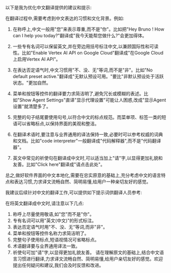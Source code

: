以下是我为优化中文翻译提供的建议和提示:

在翻译过程中,需要考虑到中文表达的习惯和文化背景。例如:

1. 在称呼上,中文一般用"您"来表示尊重,而不是"你"。比如把"Hey Bruno ! How can I help you today?"翻译成"我今天能帮您做什么?"会更加得体。

2. 一些专有名词可以保留英文,并在旁边用括号标注中文,以兼顾国际性和可读性。比如"Enable Vertex AI API on Google Cloud"翻译成"在Google Cloud上启用Vertex AI API"。

3. 在表达否定语气时,中文习惯用"不、没、无"等词,而不是"非"。比如"No default preset active."翻译成"无默认预设可用。"要比"非默认预设处于活跃状态。"更加自然。

4. 菜单和按钮等控件的翻译要力求简洁明了,避免冗长或模糊的表述。比如"Show Agent Settings"直译"显示代理设置"可能让人困惑,改成"显示Agent设置"就清楚多了。

5. 完整的句子结尾要使用句号,以符合中文的标点规范。而菜单项、标签一类的短语可以省略标点,以保持界面的美观和整洁。

6. 在翻译术语时,要注意与业界通用的译法保持一致,必要时可以参考权威的词典和文档。比如"code interpreter"一般翻译成"代码解释器",而不是"代码翻译器"。

7. 英文中常见的祈使句在翻译成中文时,可以适当加上"请"字,以显得更加礼貌和友善。比如"Click here"翻译成"请点击此处"。

总之,做好软件界面的中文本地化,需要在忠实原意的基础上,充分考虑中文的语言特点和表达习惯,力求译文流畅自然、简明易懂,给用户一种亲切友好的感觉。

我建议后续针对中文的翻译工作,可以提供如下提示词供翻译人员参考:

在将英文翻译成中文时,请注意以下几点:
1. 称呼上尽量使用敬语,如"您"而不是"你"。
2. 专有名词可以用"英文(中文)"的形式标注。
3. 表达否定语气时用"不、没、无"等词,而非"非"。
4. 菜单和按钮等控件名称力求简洁明了。
5. 完整句子使用标点,短语视情况可省略标点。
6. 术语翻译要与业界通用译法一致。
7. 祈使句可加"请"字,以显得更加礼貌友善。
请在理解原文的基础上,结合中文语言习惯进行翻译,力求译文流畅自然、简明易懂,给用户亲切友好的感觉。欢迎提出任何疑问和建议,我们会及时反馈和改进。